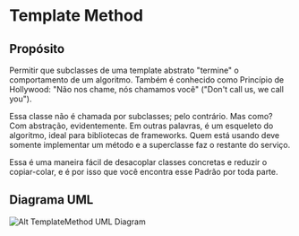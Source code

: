 # Template Method

## Propósito

Permitir que subclasses de uma template abstrato "termine" o comportamento de 
um algoritmo. Também é conhecido como Princípio de Hollywood: "Não nos chame, 
nós chamamos você" ("Don't call us, we call you"). 

Essa classe não é chamada por subclasses; pelo contrário. Mas como? Com 
abstração, evidentemente. Em outras palavras, é um esqueleto do algoritmo, ideal 
para bibliotecas de frameworks. Quem está usando deve somente implementar um 
método e a superclasse faz o restante do serviço.

Essa é uma maneira fácil de desacoplar classes concretas e reduzir o copiar-colar, 
e é por isso que você encontra esse Padrão por toda parte.

## Diagrama UML

![Alt TemplateMethod UML Diagram](uml/uml.png)
